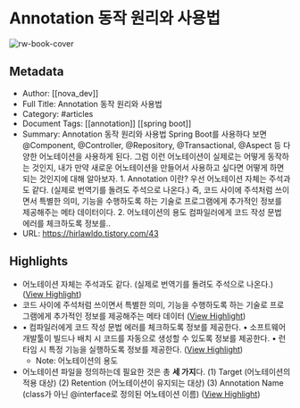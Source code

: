 # Annotation 동작 원리와 사용법

![rw-book-cover](https://img1.daumcdn.net/thumb/R800x0/?scode=mtistory2&fname=https%3A%2F%2Fblog.kakaocdn.net%2Fdn%2FULfwE%2FbtqPxdot2FM%2FQAEYbfGk6Hzx5y7l9244O1%2Fimg.png)

## Metadata
- Author: [[nova_dev]]
- Full Title: Annotation 동작 원리와 사용법
- Category: #articles
- Document Tags: [[annotation]] [[spring boot]] 
- Summary: Annotation 동작 원리와 사용법 Spring Boot를 사용하다 보면 @Component, @Controller, @Repository, @Transactional, @Aspect 등 다양한 어노테이션을 사용하게 된다. 그럼 이런 어노테이션이 실제로는 어떻게 동작하는 것인지, 내가 만약 새로운 어노테이션을 만들어서 사용하고 싶다면 어떻게 하면 되는 것인지에 대해 알아보자. 1. Annotation 이란? 우선 어노테이션 자체는 주석과도 같다. (실제로 번역기를 돌려도 주석으로 나온다.) 즉, 코드 사이에 주석처럼 쓰이면서 특별한 의미, 기능을 수행하도록 하는 기술로 프로그램에게 추가적인 정보를 제공해주는 메타 데이터이다. 2. 어노테이션의 용도 컴파일러에게 코드 작성 문법 에러를 체크하도록 정보를..
- URL: https://hirlawldo.tistory.com/43

## Highlights
- 어노테이션 자체는 주석과도 같다. (실제로 번역기를 돌려도 주석으로 나온다.) ([View Highlight](https://read.readwise.io/read/01hckm1ee1sjfdnbahz196bx6d))
- 코드 사이에 주석처럼 쓰이면서 특별한 의미, 기능을 수행하도록 하는 기술로 프로그램에게 추가적인 정보를 제공해주는 메타 데이터 ([View Highlight](https://read.readwise.io/read/01hckm1nwem0w1wavvdta2sf3p))
- • 컴파일러에게 코드 작성 문법 에러를 체크하도록 정보를 제공한다.
  • 소프트웨어 개발툴이 빌드나 배치 시 코드를 자동으로 생성할 수 있도록 정보를 제공한다.
  • 런타임 시 특정 기능을 실행하도록 정보를 제공한다. ([View Highlight](https://read.readwise.io/read/01hckm25wfz03y9tf0rbqx2y9m))
    - Note: 어노테이션의 용도
- 어노테이션 파일을 정의하는데 필요한 것은 총 **세 가지**다. 
  (1) Target (어노테이션의 적용 대상) 
  (2) Retention (어노테이션이 유지되는 대상) 
  (3) Annotation Name (class가 아닌 @interface로 정의된 어노테이션 이름) ([View Highlight](https://read.readwise.io/read/01hckm34agv45272wm9z0q1dy4))

